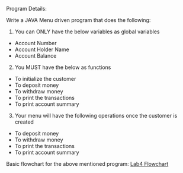 Program Details:

Write a JAVA Menu driven program that does the following:
1. You can ONLY have the below variables as global variables
- Account Number
- Account Holder Name
- Account Balance
2. You MUST have the below as functions
- To initialize the customer
- To deposit money
- To withdraw money
- To print the transactions
- To print account summary
3. Your menu will have the following operations once the customer is created
- To deposit money
- To withdraw money
- To print the transactions
- To print account summary

Basic flowchart for the above mentioned program:
[Lab4 Flowchart](https://github.com/narpatk78/22122031-MDS273L-JAVA/blob/main/Flowchart/lab4_flow.jpg)
